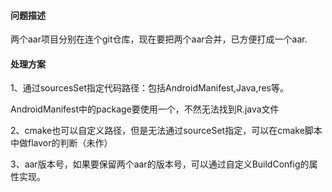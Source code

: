 #### 问题描述

两个aar项目分别在连个git仓库，现在要把两个aar合并，已方便打成一个aar.

#### 处理方案

1、通过sourcesSet指定代码路径：包括AndroidManifest,Java,res等。

AndroidManifest中的package要使用一个，不然无法找到R.java文件

2、cmake也可以自定义路径，但是无法通过sourceSet指定，可以在cmake脚本中做flavor的判断（未作）

3、aar版本号，如果要保留两个aar的版本号，可以通过自定义BuildConfig的属性实现。

